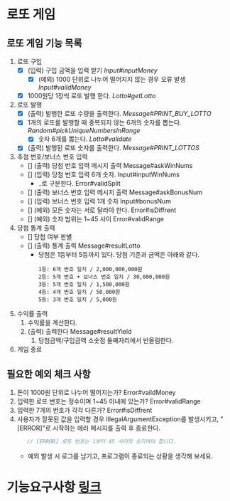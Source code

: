 # 로또 게임

## 로또 게임 기능 목록
1. 로또 구입
   - [x] (입력) 구입 금액을 입력 받기 _Input#inputMoney_
     - [x] (예외) 1000 단위로 나누어 떨어지지 않는 경우 오류 발생 _Input#vaildMoney_
   - [x] 1000원당 1장씩 로또 발행 한다. _Lotto#getLotto_
2. 로또 발행
   - [x] (출력) 발행한 로또 수량을 출력한다. _Message#PRINT_BUY_LOTTO_
   - [x] 1개의 로또를 발행할 때 중복되지 않는 6개의 숫자를 뽑는다. _Random#pickUniqueNumbersInRange_
     - [x] 숫자 6개를 뽑는다. _Lotto#validate_
   - [x] (출력) 발행된 로또 숫자를 출력한다. _Message#PRINT_LOTTOS_
3. 추첨 번호/보너스 번호 입력
   - [] (출력) 당첨 번호 입력 메시지 출력 Message#askWinNums
   - [] (입력) 당첨 번호 입력 6개 숫자. Input#inputWinNums
      - `,`로 구분한다. Error#validSplit
   - [] (출력) 보너스 번호 입력 메시지 출력 Message#askBonusNum
   - [] (입력) 보너스 번호 입력 1개 숫자 Input#bonusNum
   - [] (예외) 모든 숫자는 서로 달라야 한다. Error#isDiffrent
   - [] (예외) 숫자 범위는 1~45 사이 Error#validRange
4. 당첨 통계 출력
   - [] 당첨 여부 판별
   - [] (출력) 통계 출력 Message#resultLotto
      - 당첨은 1등부터 5등까지 있다. 당첨 기준과 금액은 아래와 같다.
         ```
         1등: 6개 번호 일치 / 2,000,000,000원
         2등: 5개 번호 + 보너스 번호 일치 / 30,000,000원
         3등: 5개 번호 일치 / 1,500,000원
         4등: 4개 번호 일치 / 50,000원
         5등: 3개 번호 일치 / 5,000원
         ```
5. 수익률 출력
   1. 수익률을 계산한다. 
   2. (출력) 출력한다 Message#resultYield
      1. 당첨금액/구입금액 소숫점 둘째자리에서 반올림한다.
6. 게임 종료

## 필요한 예외 체크 사항
   1. 돈이 1000원 단위로 나누어 떨어지는가? Error#vaildMoney
   2. 입력한 로또 번호는 정수이며 1~45 이내에 있는가? Error#validRange
   3. 입력한 7개의 번호가 각각 다른가? Error#isDiffrent
   4. 사용자가 잘못된 값을 입력할 경우 IllegalArgumentException를 발생시키고, "[ERROR]"로 시작하는 에러 메시지를 출력 후 종료한다.
      ```java
         // [ERROR] 로또 번호는 1부터 45 사이의 숫자여야 합니다.
      ```
      - 예외 발생 시 로그를 남기고, 프로그램이 종료되는 상황을 생각해 보세요.

# 기능요구사항 [링크](../README.md)